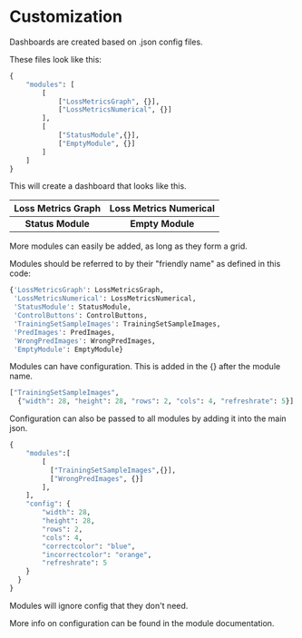 # Customization

Dashboards are created based on .json config files.

These files look like this:
```python
{
    "modules": [
        [
            ["LossMetricsGraph", {}],
            ["LossMetricsNumerical", {}]
        ],
        [
            ["StatusModule",{}],
            ["EmptyModule", {}]
        ]
    ]
}
```

This will create a dashboard that looks like this.

| Loss Metrics Graph | Loss Metrics Numerical |
|:------------------:|:----------------------:|
|  __Status Module__ |    __Empty Module__    |

More modules can easily be added, as long as they form a grid.

Modules should be referred to by their "friendly name" as defined in this code:
```python
{'LossMetricsGraph': LossMetricsGraph,
 'LossMetricsNumerical': LossMetricsNumerical,
 'StatusModule': StatusModule,
 'ControlButtons': ControlButtons,
 'TrainingSetSampleImages': TrainingSetSampleImages,
 'PredImages': PredImages,
 'WrongPredImages': WrongPredImages,
 'EmptyModule': EmptyModule}
```

Modules can have configuration. This is added in the {} after the module name.

```python
["TrainingSetSampleImages",
  {"width": 28, "height": 28, "rows": 2, "cols": 4, "refreshrate": 5}]
```

Configuration can also be passed to all modules by adding it into the main json.

```python
{
    "modules":[
        [
          ["TrainingSetSampleImages",{}],
          ["WrongPredImages", {}]
        ],
    ],
    "config": {
        "width": 28,
        "height": 28,
        "rows": 2,
        "cols": 4,
        "correctcolor": "blue",
        "incorrectcolor": "orange",
        "refreshrate": 5
    }
  }
}
```

Modules will ignore config that they don't need.

More info on configuration can be found in the module documentation.